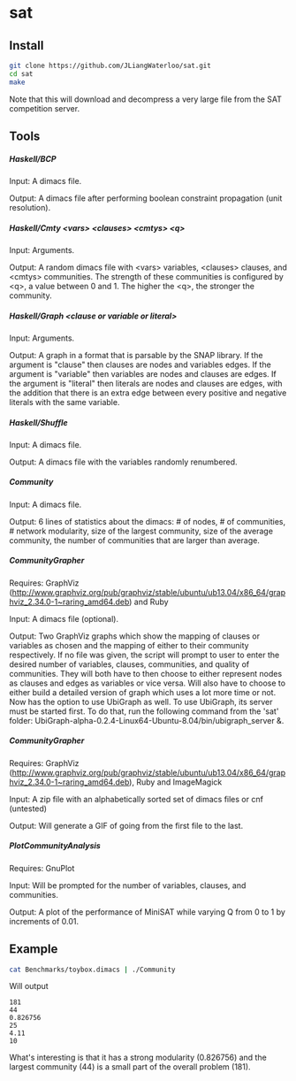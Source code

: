 sat
===

Install
-------
```bash
git clone https://github.com/JLiangWaterloo/sat.git
cd sat
make
```
Note that this will download and decompress a very large file from the SAT competition server.

Tools
-----
##### Haskell/BCP
Input: A dimacs file.

Output: A dimacs file after performing boolean constraint propagation (unit resolution).

##### Haskell/Cmty \<vars> \<clauses> \<cmtys> \<q>
Input: Arguments.

Output: A random dimacs file with \<vars> variables, \<clauses> clauses, and \<cmtys> communities. The strength of these communities is configured by \<q>, a value between 0 and 1. The higher the \<q>, the stronger the community.

##### Haskell/Graph \<clause or variable or literal>
Input: Arguments.

Output: A graph in a format that is parsable by the SNAP library. If the argument is "clause" then clauses are nodes and variables edges. If the argument is "variable" then variables are nodes and clauses are edges. If the argument is "literal" then literals are nodes and clauses are edges, with the addition that there is an extra edge between every positive and negative literals with the same variable.

##### Haskell/Shuffle
Input: A dimacs file.

Output: A dimacs file with the variables randomly renumbered.

##### Community
Input: A dimacs file.

Output: 6 lines of statistics about the dimacs: # of nodes, # of communities, # network modularity, size of the largest community, size of the average community, the number of communities that are larger than average.

##### CommunityGrapher
Requires: GraphViz (http://www.graphviz.org/pub/graphviz/stable/ubuntu/ub13.04/x86_64/graphviz_2.34.0-1~raring_amd64.deb) and Ruby

Input: A dimacs file (optional).

Output: Two GraphViz graphs which show the mapping of clauses or variables as chosen and the mapping of either to their community respectively. If no file was given, the script will prompt to user to enter the desired number of variables, clauses, communities, and quality of communities. They will both have to then choose to either represent nodes as clauses and edges as variables or vice versa. Will also have to choose to either build a detailed version of graph which uses a lot more time or not. Now has the option to use UbiGraph as well. To use UbiGraph, its server must be started first. To do that, run the following command from the 'sat' folder: UbiGraph-alpha-0.2.4-Linux64-Ubuntu-8.04/bin/ubigraph_server &.

##### CommunityGrapher
Requires: GraphViz (http://www.graphviz.org/pub/graphviz/stable/ubuntu/ub13.04/x86_64/graphviz_2.34.0-1~raring_amd64.deb), Ruby and ImageMagick

Input: A zip file with an alphabetically sorted set of dimacs files or cnf (untested)

Output: Will generate a GIF of going from the first file to the last.

##### PlotCommunityAnalysis
Requires: GnuPlot

Input: Will be prompted for the number of variables, clauses, and communities.

Output: A plot of the performance of MiniSAT while varying Q from 0 to 1 by increments of 0.01.

Example
-------
```bash
cat Benchmarks/toybox.dimacs | ./Community
```
Will output
```
181
44
0.826756
25
4.11
10
```
What's interesting is that it has a strong modularity (0.826756) and the largest community (44) is a small part of the overall problem (181).
